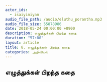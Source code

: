 ```yaml
---
actor_ids:
  - isaiyiniyan
audio_file_path: /audio/eluthu_porantha.mp3
audio_file_size: 55878986
date: 2018-05-24 00:00:00 +0900
description: எழுத்துக்கள் பிறந்த கதை
duration: "57:00"
layout: article
title: 8. எழுத்துக்கள் பிறந்த கதை
categories: அறிவியல்
---
```


## எழுத்துக்கள் பிறந்த கதை


